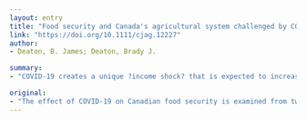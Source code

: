 ```yaml
---
layout: entry
title: "Food security and Canada's agricultural system challenged by COVID-19"
link: "https://doi.org/10.1111/cjag.12227"
author:
- Deaton, B. James; Deaton, Brady J.

summary:
- "COVID-19 creates a unique ?income shock? that is expected to increase the prevalence of household food insecurity. This food security can be measured by utilizing the Canadian Community Health Survey (CCHS) This is despite surges in demand and supply chain disruptions. Data on these health factors and elements of the food supply chain are needed to predict beyond a short time frame."

original:
- "The effect of COVID-19 on Canadian food security is examined from two different perspectives. COVID-19 creates a unique ?income shock? that is expected to increase the prevalence of household food insecurity. This food insecurity can be measured by utilizing the Canadian Community Health Survey (CCHS). More fundamentally, COVID-19 heightens household concern about the capacity of the Canadian food system to ensure food availability. Despite surges in demand and supply chain disruptions, we currently do not observe broad, rapid appreciation in food prices. This suggests that there is an adequate supply of food for the near term. There is less certainty over intermediate and longer time periods because so many factors are in flux, particularly the rate of increases in sicknesses and deaths across the country and globally. Data on these health factors and elements of the food supply chain are needed to predict beyond a short time frame. In this regard, we discuss three ongoing considerations ? ease of capital flows, international exchange, and maintaining transportation ? that will help ensure food availability in the longer run."
---
```


